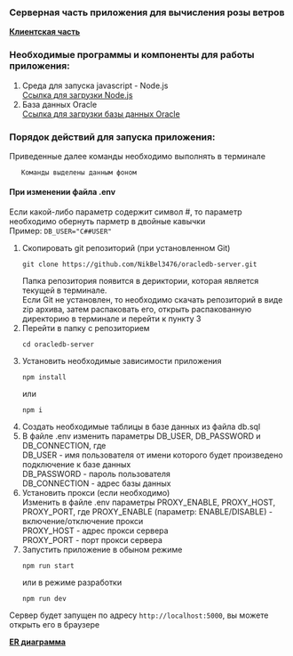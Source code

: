 ### Серверная часть приложения для вычисления розы ветров

**[Клиентская часть](https://github.com/NikBel3476/oracledb-client)**

### Необходимые программы и компоненты для работы приложения:
1. Среда для запуска javascript - Node.js  
   [Ссылка для загрузки Node.js](https://nodejs.org)
2. База данных Oracle  
   [Ссылка для загрузки базы данных Oracle](https://www.oracle.com/database/technologies/oracle-database-software-downloads.html)

### Порядок действий для запуска приложения:

Приведенные далее команды необходимо выполнять в терминале
```shell
   Команды выделены данным фоном
```

#### При изменении файла .env
Если какой-либо параметр содержит символ #, то параметр необходимо обернуть парметр в двойные кавычки  
Пример: `DB_USER="C##USER"`

1. Скопировать git репозиторий (при установленном Git)
   ```shell
   git clone https://github.com/NikBel3476/oracledb-server.git
   ```  
   Папка репозитория появится в дериктории, которая является текущей в терминале.  
   Если Git не установлен, то необходимо скачать репозиторий в виде zip архива, 
   затем распаковать его, открыть распакованную директорию в терминале и перейти к пункту 3
2. Перейти в папку с репозиторием
   ```shell
   cd oracledb-server
   ```
3. Установить необходимые зависимости приложения
   ```shell
   npm install
   ```
   или
   ```shell
   npm i
   ```
4. Создать необходимые таблицы в базе данных из файла db.sql
5. В файле .env изменить параметры DB_USER, DB_PASSWORD и DB_CONNECTION, где  
   DB_USER - имя пользователя от имени которого будет произведено подключение к базе данных  
   DB_PASSWORD - пароль пользователя  
   DB_CONNECTION - адрес базы данных
6. Установить прокси (если необходимо)  
   Изменить в файле .env параметры PROXY_ENABLE, PROXY_HOST, PROXY_PORT, где
   PROXY_ENABLE (параметр: ENABLE/DISABLE) - включение/отключение прокси  
   PROXY_HOST - адрес прокси сервера  
   PROXY_PORT - порт прокси сервера
7. Запустить приложение в обыном режиме
    ```npm
    npm run start
    ```
    или в режиме разработки
    ```npm
    npm run dev
    ```

Сервер будет запущен по адресу `http://localhost:5000`, вы можете открыть его в браузере

**[ER диаграмма](https://drive.google.com/file/d/1P1h4_hd9_Tavcdgc0EOPe07LCMm7oGI1/view?usp=sharing)**
